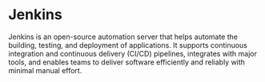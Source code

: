 # Jenkins
Jenkins is an open-source automation server that helps automate the building, testing, and deployment of applications. It supports continuous integration and continuous delivery (CI/CD) pipelines, integrates with major tools, and enables teams to deliver software efficiently and reliably with minimal manual effort.
